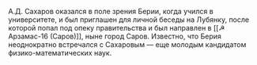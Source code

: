 А.Д. Сахаров оказался в поле зрения Берии, когда учился в университете, и был приглашен для личной беседы на Лубянку, после которой попал под опеку правительства и был направлен в [[☭ Арзамас-16 (Саров)]], ныне город Саров. Известно, что Берия неоднократно встречался с Сахаровым — еще молодым кандидатом физико-математических наук.